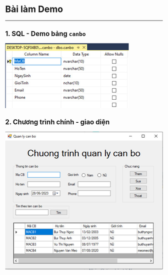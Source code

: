 # Bài làm Demo

---

## 1. SQL - Demo bảng `canbo`

![SQL](./images/SQL.jpg)

## 2. Chương trình chính - giao diện

![](./images/Demo1.jpg)
